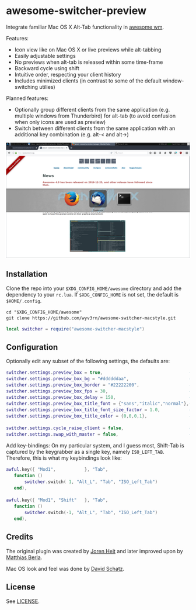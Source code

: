 awesome-switcher-preview
========================

Integrate familiar Mac OS X Alt-Tab functionality in [awesome wm](https://github.com/awesomeWM/awesome).

Features:

* Icon view like on Mac OS X or live previews while alt-tabbing
* Easily adjustable settings
* No previews when alt-tab is released within some time-frame
* Backward cycle using shift
* Intuitive order, respecting your client history
* Includes minimized clients (in contrast to some of the default window-switching utilies)

Planned features:

* Optionally group different clients from the same application (e.g. multiple windows from Thunderbird) for alt-tab (to avoid confusion when only icons are used as preview)
* Switch between different clients from the same application with an additional key combination (e.g. alt-< and alt->)

![Screenshot of awesome-switcher-preview](screenshot.png)

## Installation ##

Clone the repo into your `$XDG_CONFIG_HOME/awesome` directory and add the
dependency to your `rc.lua`.
If `$XDG_CONFIG_HOME` is not set, the default is `$HOME/.config`.

```Shell
cd "$XDG_CONFIG_HOME/awesome"
git clone https://github.com/wyv3rn/awesome-switcher-macstyle.git
```

```Lua
local switcher = require("awesome-switcher-macstyle")
```

## Configuration ##

Optionally edit any subset of the following settings, the defaults are:

```Lua
switcher.settings.preview_box = true,                                 -- display preview-box
switcher.settings.preview_box_bg = "#ddddddaa",                       -- background color
switcher.settings.preview_box_border = "#22222200",                   -- border-color
switcher.settings.preview_box_fps = 30,                               -- refresh framerate
switcher.settings.preview_box_delay = 150,                            -- delay in ms
switcher.settings.preview_box_title_font = {"sans","italic","normal"},-- the font for cairo
switcher.settings.preview_box_title_font_size_factor = 1.0,           -- the font sizing factor
switcher.settings.preview_box_title_color = {0,0,0,1},                -- the font color

switcher.settings.cycle_raise_client = false,                         -- raise (bring to front) selected clients while tabbing
switcher.settings.swap_with_master = false,                           -- swap the selected client with the master client (equivalent to a subsequent "modkey + Control + Return" in default awesome keybindings)
```

Add key-bindings:
On my particular system, and I guess most, Shift-Tab is captured by the keygrabber as a single key, namely `ISO_LEFT_TAB`. Therefore, this is what my keybindings look like:

```Lua
awful.key({ "Mod1",           }, "Tab",
   function ()
       switcher.switch( 1, "Alt_L", "Tab", "ISO_Left_Tab")
   end),

awful.key({ "Mod1", "Shift"   }, "Tab",
   function ()
       switcher.switch(-1, "Alt_L", "Tab", "ISO_Left_Tab")
   end),
```

## Credits ##

The original plugin was created by [Joren Heit](https://github.com/jorenheit)
and later improved upon by [Matthias Berla](https://github.com/berlam).

Mac OS look and feel was done by [David Schatz](https://github.com/wyv3rn).

## License ##

See [LICENSE](LICENSE).
